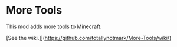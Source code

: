 # More Tools
This mod adds more tools to Minecraft.

[See the wiki.]](https://github.com/totallynotmark/More-Tools/wiki/)
